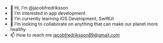 - 👋 Hi, I’m @jacobfredriksson
- 👀 I’m interested in app development
- 🌱 I’m currently learning iOS Development, SwiftUI
- 💞️ I’m looking to collaborate on anything that can make our planet more healthy
- 📫 How to reach me jacobfredriksson89@gmail.com

<!---
jacobfredriksson/jacobfredriksson is a ✨ special ✨ repository because its `README.md` (this file) appears on your GitHub profile.
You can click the Preview link to take a look at your changes.
--->
